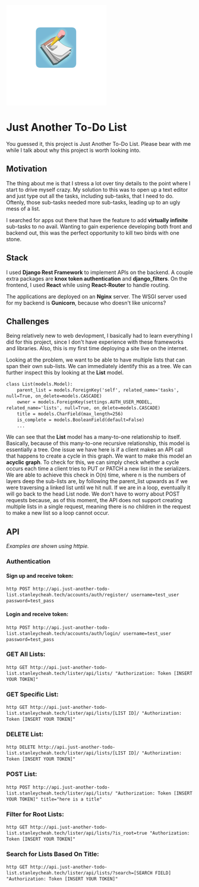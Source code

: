 ![Recursive Notepad](https://github.com/sccheah3/lister/blob/master/just_another_todo_list.png)

# Just Another To-Do List 

You guessed it, this project is Just Another To-Do List. Please bear with me while I talk about why this project is worth looking into.


## Motivation

The thing about me is that I stress a lot over tiny details to the point where I start to drive myself crazy. 
My solution to this was to open up a text editor and just type out all the tasks, including sub-tasks, that I need to do. Oftenly, those sub-tasks needed more sub-tasks, leading up to an ugly mess of a list. 

I searched for apps out there that have the feature to add **virtually infinite** sub-tasks to no avail. Wanting to gain experience developing both front and backend out, this was the perfect opportunity to kill two birds with one stone. 


## Stack

I used **Django Rest Framework** to implement APIs on the backend. A couple extra packages are **knox token authentication** and **django_filters**.
On the frontend, I used **React** while using **React-Router** to handle routing.

The applications are deployed on an **Nginx** server. The WSGI server used for my backend is **Gunicorn**, because who doesn't like unicorns?


## Challenges

Being relatively new to web devlopment, I basically had to learn everything I did for this project, since I don't have experience with these frameworks and libraries. Also, this is my first time deploying a site live on the internet. 

Looking at the problem, we want to be able to have multiple lists that can span their own sub-lists. We can immediately identify this as a tree. We can further inspect this by looking at the **List** model. 


```
class List(models.Model):
	parent_list = models.ForeignKey('self', related_name='tasks', null=True, on_delete=models.CASCADE)
	owner = models.ForeignKey(settings.AUTH_USER_MODEL, related_name='lists', null=True, on_delete=models.CASCADE)
	title = models.CharField(max_length=256)
	is_complete = models.BooleanField(default=False)
	...
```

We can see that the **List** model has a many-to-one relationship to itself. Basically, because of this many-to-one recursive relationship, this model is essentially a tree. One issue we have here is if a client makes an API call that happens to create a cycle in this graph. We want to make this model an **acyclic graph**. To check for this, we can simply check whether a cycle occurs each time a client tries to PUT or PATCH a new list in the serializers. We are able to achieve this check in O(n) time, where n is the numbers of layers deep the sub-lists are, by following the parent_list upwards as if we were traversing a linked list until we hit null. If we are in a loop, eventually it will go back to the head List node. We don't have to worry about POST requests because, as of this moment, the API does not support creating multiple lists in a single request, meaning there is no children in the request to make a new list so a loop cannot occur.


## API

*Examples are shown using httpie.*

### Authentication

#### Sign up and receive token:
```
http POST http://api.just-another-todo-list.stanleycheah.tech/accounts/auth/register/ username=test_user password=test_pass
```

#### Login and receive token:
```
http POST http://api.just-another-todo-list.stanleycheah.tech/accounts/auth/login/ username=test_user password=test_pass
```

### GET All Lists:

```
http GET http://api.just-another-todo-list.stanleycheah.tech/lister/api/lists/ "Authorization: Token [INSERT YOUR TOKEN]"
```

### GET Specific List:

```
http GET http://api.just-another-todo-list.stanleycheah.tech/lister/api/lists/[LIST ID]/ "Authorization: Token [INSERT YOUR TOKEN]"
```

### DELETE List:
```
http DELETE http://api.just-another-todo-list.stanleycheah.tech/lister/api/lists/[LIST ID]/ "Authorization: Token [INSERT YOUR TOKEN]"
```

### POST List:
```
http POST http://api.just-another-todo-list.stanleycheah.tech/lister/api/lists/ "Authorization: Token [INSERT YOUR TOKEN]" title="here is a title" 
```


### Filter for Root Lists:
```
http GET http://api.just-another-todo-list.stanleycheah.tech/lister/api/lists/?is_root=true "Authorization: Token [INSERT YOUR TOKEN]" 
```


### Search for Lists Based On Title:
```
http GET http://api.just-another-todo-list.stanleycheah.tech/lister/api/lists/?search=[SEARCH FIELD] "Authorization: Token [INSERT YOUR TOKEN]" 
```
















